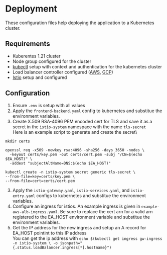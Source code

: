 # Deployment
These configuration files help deploying the application to a Kubernetes cluster.

## Requirements
* Kuberentes 1.21 cluster
* Node group configured for the cluster
* [kubectl](https://kubernetes.io/docs/tasks/tools/) setup with context and authentication for the kubernetes cluster
* Load balancer controller configured ([AWS](https://kubernetes-sigs.github.io/aws-load-balancer-controller/v2.3/), [GCP](https://github.com/kubernetes/ingress-gce))
* [Istio](https://istio.io/latest/docs/setup/install/istioctl/) setup and configured

## Configuration
1. Ensure `.env` is setup with all values
2. Apply the `frontend-backend.yaml` config to kubernetes and substitue the environment variables.
3. Create X.509 RSA-4096 PEM encoded cert for TLS and save it as a secret in the `istio-system` namespace with the name `tls-secret` \
Here is an example script to generate and create the secret\
```
mkdir certs

openssl req -x509 -newkey rsa:4096 -sha256 -days 3650 -nodes \
  -keyout certs/key.pem -out certs/cert.pem -subj "/CN=$(echo $EA_HOST)" \
  -addext "subjectAltName=DNS:$(echo $EA_HOST)"

kubectl create -n istio-system secret generic tls-secret \
--from-file=key=certs/key.pem \
--from-file=cert=certs/cert.pem
```
3. Apply the `istio-gateway.yaml`, `istio-services.yaml`, and `istio-entry.yaml` configs to kubernetes and substitue the environment variables.
4. Configure an ingress for istios. An example ingress is given in `example-aws-alb-ingress.yaml`. Be sure to replace the cert arn for a valid arn registered to the EA_HOST environment variable and substitue the environment variables.
5. Get the IP address for the new ingress and setup an A record for EA_HOST pointint to this IP address\
You can get the ip address with `echo $(kubectl get ingress gw-ingress -n istio-system \
-o jsonpath="{.status.loadBalancer.ingress[*].hostname}")` 